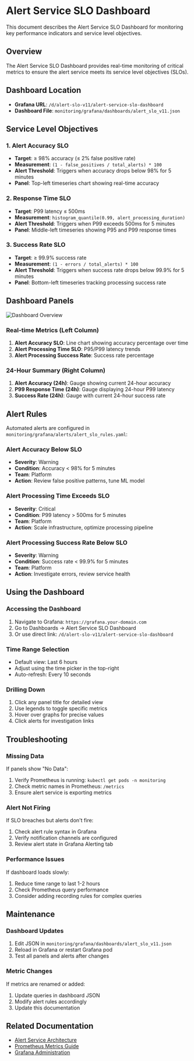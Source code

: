 # Alert Service SLO Dashboard

This document describes the Alert Service SLO Dashboard for monitoring key performance indicators and service level objectives.

## Overview

The Alert Service SLO Dashboard provides real-time monitoring of critical metrics to ensure the alert service meets its service level objectives (SLOs).

## Dashboard Location

- **Grafana URL**: `/d/alert-slo-v11/alert-service-slo-dashboard`
- **Dashboard File**: `monitoring/grafana/dashboards/alert_slo_v11.json`

## Service Level Objectives

### 1. Alert Accuracy SLO
- **Target**: ≥ 98% accuracy (≤ 2% false positive rate)
- **Measurement**: `(1 - false_positives / total_alerts) * 100`
- **Alert Threshold**: Triggers when accuracy drops below 98% for 5 minutes
- **Panel**: Top-left timeseries chart showing real-time accuracy

### 2. Response Time SLO
- **Target**: P99 latency ≤ 500ms
- **Measurement**: `histogram_quantile(0.99, alert_processing_duration)`
- **Alert Threshold**: Triggers when P99 exceeds 500ms for 5 minutes
- **Panel**: Middle-left timeseries showing P95 and P99 response times

### 3. Success Rate SLO
- **Target**: ≥ 99.9% success rate
- **Measurement**: `(1 - errors / total_alerts) * 100`
- **Alert Threshold**: Triggers when success rate drops below 99.9% for 5 minutes
- **Panel**: Bottom-left timeseries tracking processing success rate

## Dashboard Panels

![Dashboard Overview](/docs/images/slo-dashboard-overview.png)

### Real-time Metrics (Left Column)
1. **Alert Accuracy SLO**: Line chart showing accuracy percentage over time
2. **Alert Processing Time SLO**: P95/P99 latency trends
3. **Alert Processing Success Rate**: Success rate percentage

### 24-Hour Summary (Right Column)
1. **Alert Accuracy (24h)**: Gauge showing current 24-hour accuracy
2. **P99 Response Time (24h)**: Gauge displaying 24-hour P99 latency
3. **Success Rate (24h)**: Gauge with current 24-hour success rate

## Alert Rules

Automated alerts are configured in `monitoring/grafana/alerts/alert_slo_rules.yaml`:

### Alert Accuracy Below SLO
- **Severity**: Warning
- **Condition**: Accuracy < 98% for 5 minutes
- **Team**: Platform
- **Action**: Review false positive patterns, tune ML model

### Alert Processing Time Exceeds SLO
- **Severity**: Critical
- **Condition**: P99 latency > 500ms for 5 minutes
- **Team**: Platform
- **Action**: Scale infrastructure, optimize processing pipeline

### Alert Processing Success Rate Below SLO
- **Severity**: Warning
- **Condition**: Success rate < 99.9% for 5 minutes
- **Team**: Platform
- **Action**: Investigate errors, review service health

## Using the Dashboard

### Accessing the Dashboard
1. Navigate to Grafana: `https://grafana.your-domain.com`
2. Go to Dashboards → Alert Service SLO Dashboard
3. Or use direct link: `/d/alert-slo-v11/alert-service-slo-dashboard`

### Time Range Selection
- Default view: Last 6 hours
- Adjust using the time picker in the top-right
- Auto-refresh: Every 10 seconds

### Drilling Down
1. Click any panel title for detailed view
2. Use legends to toggle specific metrics
3. Hover over graphs for precise values
4. Click alerts for investigation links

## Troubleshooting

### Missing Data
If panels show "No Data":
1. Verify Prometheus is running: `kubectl get pods -n monitoring`
2. Check metric names in Prometheus: `/metrics`
3. Ensure alert service is exporting metrics

### Alert Not Firing
If SLO breaches but alerts don't fire:
1. Check alert rule syntax in Grafana
2. Verify notification channels are configured
3. Review alert state in Grafana Alerting tab

### Performance Issues
If dashboard loads slowly:
1. Reduce time range to last 1-2 hours
2. Check Prometheus query performance
3. Consider adding recording rules for complex queries

## Maintenance

### Dashboard Updates
1. Edit JSON in `monitoring/grafana/dashboards/alert_slo_v11.json`
2. Reload in Grafana or restart Grafana pod
3. Test all panels and alerts after changes

### Metric Changes
If metrics are renamed or added:
1. Update queries in dashboard JSON
2. Modify alert rules accordingly
3. Update this documentation

## Related Documentation

- [Alert Service Architecture](/docs/alerts/architecture.md)
- [Prometheus Metrics Guide](/docs/monitoring/prometheus.md)
- [Grafana Administration](/docs/monitoring/grafana-admin.md)